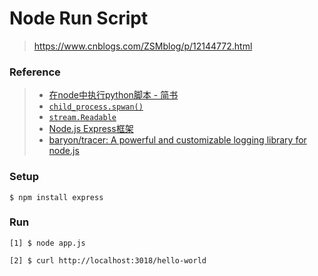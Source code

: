 # Node Run Script

> https://www.cnblogs.com/ZSMblog/p/12144772.html

### Reference

> - [在node中执行python脚本 - 简书](https://www.jianshu.com/p/b1dc42c152ab)
> - [`child_process.spwan()`](http://nodejs.cn/api/child_process.html#child_process_child_process_spawn_command_args_options)
> - [`stream.Readable`](http://nodejs.cn/api/stream.html#stream_class_stream_readable)
> - [Node.js Express框架](https://www.runoob.com/nodejs/nodejs-express-framework.html)
> - [baryon/tracer: A powerful and customizable logging library for node.js](https://github.com/baryon/tracer)

### Setup

`$ npm install express`

### Run

`[1] $ node app.js`

`[2] $ curl http://localhost:3018/hello-world`
